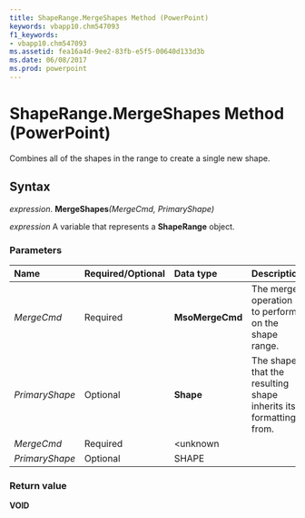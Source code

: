 ```yaml
---
title: ShapeRange.MergeShapes Method (PowerPoint)
keywords: vbapp10.chm547093
f1_keywords:
- vbapp10.chm547093
ms.assetid: fea16a4d-9ee2-83fb-e5f5-00640d133d3b
ms.date: 06/08/2017
ms.prod: powerpoint
---
```



# ShapeRange.MergeShapes Method (PowerPoint)

Combines all of the shapes in the range to create a single new shape.


## Syntax

 _expression_. **MergeShapes**_(MergeCmd,_ _PrimaryShape)_

 _expression_ A variable that represents a **ShapeRange** object.


### Parameters



|**Name**|**Required/Optional**|**Data type**|**Description**|
|:-----|:-----|:-----|:-----|
| _MergeCmd_|Required|**MsoMergeCmd**|The merge operation to perform on the shape range.|
| _PrimaryShape_|Optional|**Shape**|The shape that the resulting shape inherits its formatting from.|
| _MergeCmd_|Required|<unknown||
| _PrimaryShape_|Optional|SHAPE||

### Return value

 **VOID**


